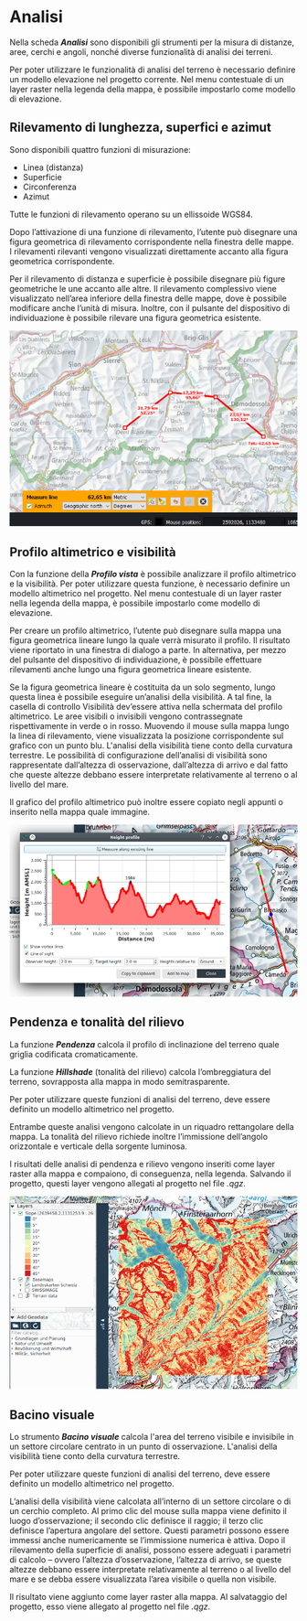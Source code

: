 # Analisi

Nella scheda **_Analisi_** sono disponibili gli strumenti per la misura di distanze, aree, cerchi e angoli, nonché diverse funzionalità di analisi dei terreni.

Per poter utilizzare le funzionalità di analisi del terreno è necessario definire un modello elevazione nel progetto corrente. Nel menu contestuale di un layer raster nella legenda della mappa, è possibile impostarlo come modello di elevazione.

## <a name="sec0"></a>Rilevamento di lunghezza, superfici e azimut

Sono disponibili quattro funzioni di misurazione:

+ Linea (distanza)
+ Superficie
+ Circonferenza
+ Azimut

Tutte le funzioni di rilevamento operano su un ellissoide WGS84.

Dopo l’attivazione di una funzione di rilevamento, l’utente può disegnare una figura geometrica di rilevamento corrispondente nella finestra delle mappe. I rilevamenti rilevanti vengono visualizzati direttamente accanto alla figura geometrica corrispondente.

Per il rilevamento di distanza e superficie è possibile disegnare più figure geometriche le une accanto alle altre. Il rilevamento complessivo viene visualizzato nell’area inferiore della finestra delle mappe, dove è possibile modificare anche l’unità di misura. Inoltre, con il pulsante del dispositivo di individuazione è possibile rilevare una figura geometrica esistente.

<img src="../../media/image3.png" />


## <a name="sec1"></a>Profilo altimetrico e visibilità

Con la funzione della **_Profilo vista_** è possibile analizzare il profilo altimetrico e la visibilità. Per poter utilizzare questa funzione, è necessario definire un modello altimetrico nel progetto. Nel menu contestuale di un layer raster nella legenda della mappa, è possibile impostarlo come modello di elevazione.

Per creare un profilo altimetrico, l’utente può disegnare sulla mappa una figura geometrica lineare lungo la quale verrà misurato il profilo. Il risultato viene riportato in una finestra di dialogo a parte. In alternativa, per mezzo del pulsante del dispositivo di individuazione, è possibile effettuare rilevamenti anche lungo una figura geometrica lineare esistente.

Se la figura geometrica lineare è costituita da un solo segmento, lungo questa linea è possibile eseguire un’analisi della visibilità. A tal fine, la casella di controllo Visibilità dev’essere attiva nella schermata del profilo altimetrico. Le aree visibili o invisibili vengono contrassegnate rispettivamente in verde o in rosso. Muovendo il mouse sulla mappa lungo la linea di rilevamento, viene visualizzata la posizione corris­pondente sul grafico con un punto blu. L'analisi della visibilità tiene conto della curvatura terrestre. Le possibilità di configurazione dell’analisi di visibilità sono rappresentate dall’altezza di osservazione, dall’altezza di arrivo e dal fatto che queste altezze debbano essere interpretate relativamente al terreno o al livello del mare.

Il grafico del profilo altimetrico può inoltre essere copiato negli appunti o inserito nella mappa quale immagine.

<img src="../../media/image4.png" />


## <a name="sec2"></a>Pendenza e tonalità del rilievo

La funzione **_Pendenza_** calcola il profilo di inclinazione del terreno quale griglia codificata cromaticamente.

La funzione **_Hillshade_** (tonalità del rilievo) calcola l’ombreggiatura del terreno, sovrapposta alla mappa in modo semitrasparente.

Per poter utilizzare queste funzioni di analisi del terreno, deve essere definito un modello altimetrico nel progetto.

Entrambe queste analisi vengono calcolate in un riquadro rettangolare della mappa. La tonalità del rilievo richiede inoltre l’immissione dell’angolo orizzontale e verticale della sorgente luminosa.

I risultati delle analisi di pendenza e rilievo vengono inseriti come layer raster alla mappa e compaiono, di conseguenza, nella legenda. Salvando il progetto, questi layer vengono allegati al progetto nel file *<nome progetto>.qgz*.

<img src="../../media/image5.png" />


## <a name="sec3"></a>Bacino visuale

Lo strumento **_Bacino visuale_** calcola l'area del terreno visibile e invisibile in un settore circolare centrato in un punto di osservazione. L'analisi della visibilità tiene conto della curvatura terrestre.

Per poter utilizzare queste funzioni di analisi del terreno, deve essere definito un modello altimetrico nel progetto.

L’analisi della visibilità viene calcolata all’interno di un settore circolare o di un cerchio completo. Al primo clic del mouse sulla mappa viene definito il luogo d’osservazione; il secondo clic definisce il raggio; il terzo clic definisce l’apertura angolare del settore. Questi parametri possono essere immessi anche numericamente se l’immissione numerica è attiva. Dopo il rilevamento della superficie di analisi, possono essere adeguati i parametri di calcolo – ovvero l’altezza d’osservazione, l’altezza di arrivo, se queste altezze debbano essere interpretate relativamente al terreno o al livello del mare e se debba essere visualizzata l’area visibile o quella non visibile.

Il risultato viene aggiunto come layer raster alla mappa. Al salvataggio del progetto, esso viene allegato al progetto nel file *<nome progetto>.qgz*.


